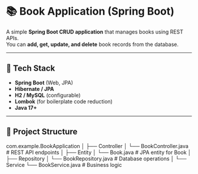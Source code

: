 # 📚 Book Application (Spring Boot)

A simple **Spring Boot CRUD application** that manages books using REST APIs.  
You can **add, get, update, and delete** book records from the database.

---

## 🚀 Tech Stack
- **Spring Boot** (Web, JPA)
- **Hibernate / JPA**
- **H2 / MySQL** (configurable)
- **Lombok** (for boilerplate code reduction)
- **Java 17+**

---

## 🧩 Project Structure
com.example.BookApplication
│
├── Controller
│ └── BookController.java # REST API endpoints
│
├── Entity
│ └── Book.java # JPA entity for Book
│
├── Repository
│ └── BookRepository.java # Database operations
│
└── Service
└── BookService.java # Business logic
